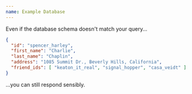 ```yaml
---
name: Example Database
---
```


Even if the database schema doesn't match your query...

```json
{
  "id": "spencer_harley",
  "first_name": "Charlie",
  "last_name": "Chaplin",
  "address": "1085 Summit Dr., Beverly Hills, California",
  "friend_ids": [ "keaton_it_real", "signal_hopper", "casa_veidt" ]
}
```

...you can still respond sensibly.
